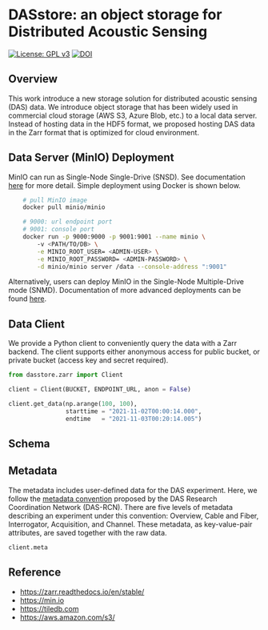 # DASstore: an object storage for Distributed Acoustic Sensing
[![License: GPL v3](https://img.shields.io/badge/License-GPLv3-blue.svg)](https://www.gnu.org/licenses/gpl-3.0)
[![DOI](https://zenodo.org/badge/566535376.svg)](https://zenodo.org/badge/latestdoi/566535376)
## Overview
This work introduce a new storage solution for distributed acoustic sensing (DAS) data. We introduce object storage that has been widely used in commercial cloud storage (AWS S3, Azure Blob, etc.) to a local data server. Instead of hosting data in the HDF5 format, we proposed hosting DAS data in the Zarr format that is optimized for cloud environment. 

## Data Server (MinIO) Deployment
MinIO can run as Single-Node Single-Drive (SNSD). See documentation [here](https://min.io/docs/minio/linux/operations/install-deploy-manage/deploy-minio-single-node-single-drive.html) for more detail. Simple deployment using Docker is shown below.
```bash
    # pull MinIO image
    docker pull minio/minio

    # 9000: url endpoint port
    # 9001: console port
    docker run -p 9000:9000 -p 9001:9001 --name minio \                             
        -v <PATH/TO/DB> \
        -e MINIO_ROOT_USER= <ADMIN-USER> \
        -e MINIO_ROOT_PASSWORD= <ADMIN-PASSWORD> \
        -d minio/minio server /data --console-address ":9001"
```

Alternatively, users can deploy MinIO in the Single-Node Multiple-Drive mode (SNMD). Documentation of more advanced deployments can be found [here](https://min.io/docs/minio/linux/operations/install-deploy-manage/deploy-minio-single-node-multi-drive.html).

## Data Client
We provide a Python client to conveniently query the data with a Zarr backend. The client supports either anonymous access for public bucket, or private bucket (access key and secret required).
```python
from dasstore.zarr import Client

client = Client(BUCKET, ENDPOINT_URL, anon = False)

client.get_data(np.arange(100, 100), 
                starttime = "2021-11-02T00:00:14.000", 
                endtime   = "2021-11-03T00:20:14.005")
```
## Schema

## Metadata
The metadata includes user-defined data for the DAS experiment. Here, we follow the [metadata convention](https://github.com/DAS-RCN/DAS_metadata) proposed by the DAS Research Coordination Network (DAS-RCN). There are five levels of metadata describing an experiment under this convention: Overview, Cable and Fiber, Interrogator, Acquisition, and Channel. These metadata, as key-value-pair attributes, are saved together with the raw data.

```python
client.meta
```

## Reference
* https://zarr.readthedocs.io/en/stable/
* https://min.io
* https://tiledb.com
* https://aws.amazon.com/s3/
